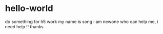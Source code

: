 # hello-world
do something for h5 work
my name is song 
i am newone
who can help me, i need help !!
thanks
